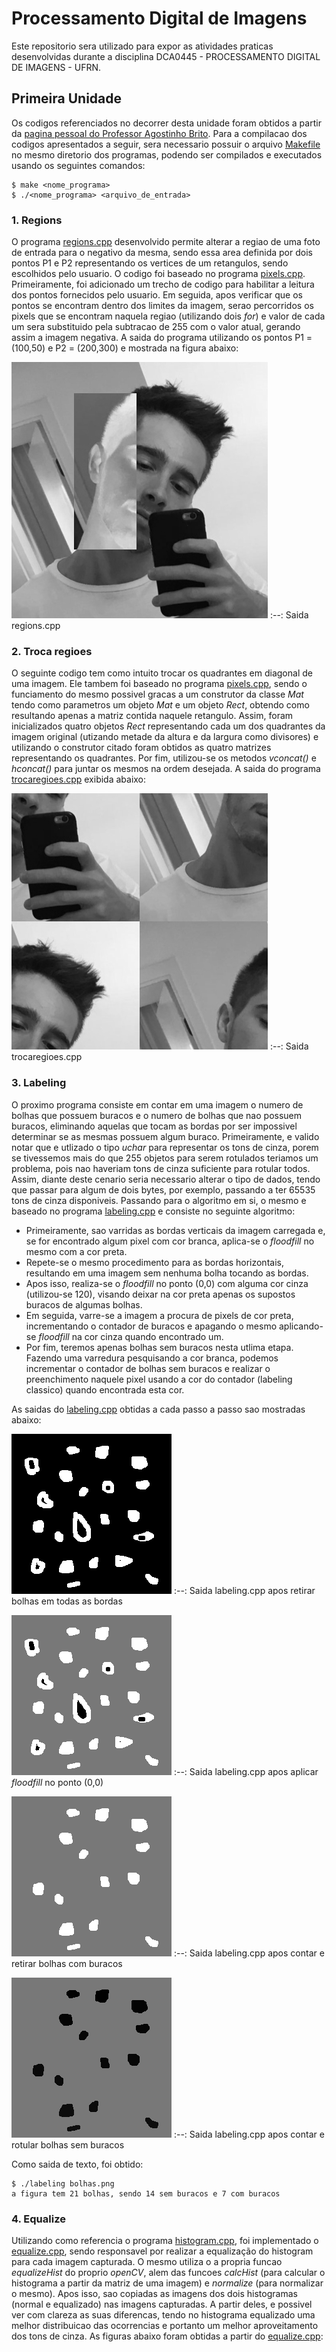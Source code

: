 # Processamento Digital de Imagens
Este repositorio sera utilizado para expor as atividades praticas desenvolvidas durante a disciplina DCA0445 - PROCESSAMENTO DIGITAL DE IMAGENS - UFRN.
## Primeira Unidade
Os codigos referenciados no decorrer desta unidade foram obtidos a partir da [pagina pessoal do Professor Agostinho Brito](https://agostinhobritojr.github.io/tutorial/pdi/). Para a compilacao dos codigos apresentados a seguir, sera necessario possuir o arquivo [Makefile](/Makefile) no mesmo diretorio dos programas, podendo ser compilados e executados usando os seguintes comandos:
```
$ make <nome_programa>
$ ./<nome_programa> <arquivo_de_entrada>
```
### 1. Regions
O programa [regions.cpp](/regions.cpp) desenvolvido permite alterar a regiao de uma foto de entrada para o negativo da mesma, sendo essa area definida por dois pontos P1 e P2 representando os vertices de um retangulos, sendo escolhidos pelo usuario. O codigo foi baseado no programa [pixels.cpp](https://agostinhobritojr.github.io/tutorial/pdi/exemplos/pixels.cpp). Primeiramente, foi adicionado um trecho de codigo para habilitar a leitura dos pontos fornecidos pelo usuario. Em seguida, apos verificar que os pontos se encontram dentro dos limites da imagem, serao percorridos os pixels que se encontram naquela regiao (utilizando dois *for*) e valor de cada um sera substituido pela subtracao de 255 com o valor atual, gerando assim a imagem negativa. A saida do programa utilizando os pontos P1 = (100,50) e P2 = (200,300) e mostrada na figura abaixo:

![regionssaida.png](/regionssaida.png "Saida regions.cpp")
:--:
Saida regions.cpp

### 2. Troca regioes
O seguinte codigo tem como intuito trocar os quadrantes em diagonal de uma imagem. Ele tambem foi baseado no programa [pixels.cpp](https://agostinhobritojr.github.io/tutorial/pdi/exemplos/pixels.cpp), sendo o funciamento do mesmo possivel gracas a um construtor da classe *Mat* tendo como parametros um objeto *Mat* e um objeto *Rect*, obtendo como resultando apenas a matriz contida naquele retangulo. Assim, foram inicializados quatro objetos *Rect* representando cada um dos quadrantes da imagem original (utizando metade da altura e da largura como divisores) e utilizando o construtor citado foram obtidos as quatro matrizes representando os quadrantes. Por fim, utilizou-se os metodos *vconcat()* e *hconcat()* para juntar os mesmos na ordem desejada. A saida do programa [trocaregioes.cpp](/trocaregioes.cpp) exibida abaixo:

![trocaregioessaida.png](/trocarregioessaida.png "Saida trocaregioes.cpp")
:--:
Saida trocaregioes.cpp

### 3. Labeling
O proximo programa consiste em contar em uma imagem o numero de bolhas que possuem buracos e o numero de bolhas que nao possuem buracos, eliminando aquelas que tocam as bordas por ser impossivel determinar se as mesmas possuem algum buraco. Primeiramente, e valido notar que e utlizado o tipo *uchar* para representar os tons de cinza, porem se tivessemos mais do que 255 objetos para serem rotulados teriamos um problema, pois nao haveriam tons de cinza suficiente para rotular todos. Assim, diante deste cenario seria necessario alterar o tipo de dados, tendo que passar para algum de dois bytes, por exemplo, passando a ter 65535 tons de cinza disponiveis. Passando para o algoritmo em si, o mesmo e baseado no programa [labeling.cpp](https://agostinhobritojr.github.io/tutorial/pdi/exemplos/labeling.cpp) e consiste no seguinte algoritmo:
- Primeiramente, sao varridas as bordas verticais da imagem carregada e, se for encontrado algum pixel com cor branca, aplica-se o *floodfill* no mesmo com a cor preta.
- Repete-se o mesmo procedimento para as bordas horizontais, resultando em uma imagem sem nenhuma bolha tocando as bordas.
- Apos isso, realiza-se o *floodfill* no ponto (0,0) com alguma cor cinza (utilizou-se 120), visando deixar na cor preta apenas os supostos buracos de algumas bolhas.
- Em seguida, varre-se a imagem a procura de pixels de cor preta, incrementando o contador de buracos e apagando o mesmo aplicando-se *floodfill* na cor cinza quando encontrado um.
- Por fim, teremos apenas bolhas sem buracos nesta utlima etapa. Fazendo uma varredura pesquisando a cor branca, podemos incrementar o contador de bolhas sem buracos e realizar o preenchimento naquele pixel usando a cor do contador (labeling classico) quando encontrada esta cor. 

As saidas do [labeling.cpp](/labeling.cpp) obtidas a cada passo a passo sao mostradas abaixo:

![labelingsembordas.png](/labelingsemborda.png "Saida labeling.cpp")
:--:
Saida labeling.cpp apos retirar bolhas em todas as bordas

![labelingcinza.png](/labelingcinza.png "Saida labeling.cpp")
:--:
Saida labeling.cpp apos aplicar *floodfill* no ponto (0,0)

![labelingsemburacos.png](/labelingsemburacos.png "Saida labeling.cpp")
:--:
Saida labeling.cpp apos contar e retirar bolhas com buracos

![labelingfinal.png](/labelingfinal.png "Saida labeling.cpp")
:--:
Saida labeling.cpp apos contar e rotular bolhas sem buracos

Como saida de texto, foi obtido:
```
$ ./labeling bolhas.png 
a figura tem 21 bolhas, sendo 14 sem buracos e 7 com buracos
```

### 4. Equalize
Utilizando como referencia o programa [histogram.cpp](https://agostinhobritojr.github.io/tutorial/pdi/exemplos/histogram.cpp), foi implementado o [equalize.cpp](/equalize.cpp), sendo responsavel por realizar a equalização do histogram para cada imagem capturada. O mesmo utiliza o a propria funcao *equalizeHist* do proprio *openCV*, alem das funcoes *calcHist* (para calcular o histograma a partir da matriz de uma imagem) e *normalize* (para normalizar o mesmo). Apos isso, sao copiadas as imagens dos dois histogramas (normal e equalizado) nas imagens capturadas. A partir deles, e possivel ver com clareza as suas diferencas, tendo no histograma equalizado uma melhor distribuicao das ocorrencias e portanto um melhor aproveitamento dos tons de cinza. As figuras abaixo foram obtidas a partir do [equalize.cpp](/equalize.cpp):




